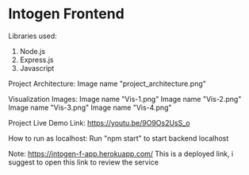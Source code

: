 # Intogen Frontend
Libraries used:
1. Node.js
2. Express.js
3. Javascript

Project Architecture:
Image name "project_architecture.png"

Visualization Images:
Image name "Vis-1.png"
Image name "Vis-2.png"
Image name "Vis-3.png"
Image name "Vis-4.png"

Project Live Demo Link:
https://youtu.be/9O9Os2UsS_o

How to run as localhost:
Run "npm start" to start backend localhost

Note: https://intogen-f-app.herokuapp.com/  This is a deployed link, i suggest to open this link to review the service
